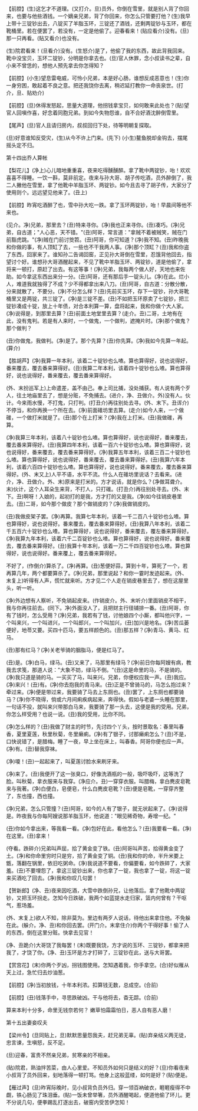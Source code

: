 <!-- { "loadSidebar": true } -->
【前腔】(生)这乞才不道理。(又打介。旦)员外，你倒在雪里，就是别人背了你回来，也要与他些酒钱。一个嫡亲兄弟，背了你回来，你怎么只管要打他？(生)我早上带十三锭钞出去，八锭买了羊脂玉环，三锭还了酒钱，还剩两锭钞与玉环，都在靴桶里。若在便罢了，若没有，一定是他偷了。迎春看来！(贴应看介)没有。(旦)那一只再看。(贴又看介)也没有。

(生)院君看来！(旦看介)没有。(生怒介)是了，他偷了我的东西，故此背我回来。靴中没宝贝，玉环二锭钞，分明是你拿去也。(旦)官人休罪，念小叔读书之辈，自小来不曾恁的，想他人预先拿去你怎得知？

【前腔】(小生)望息雷电威，可怜小兄弟，本是好心肠，谁想反成恶意也！(生)你一身穷困，敢起着不良之意。把还我饶你去离，稍迟延打教你一命丧泉世。(打介，旦、贴劝介)

【前腔】(旦)休得发怒起，思量大道理，他拐钱拿宝贝，如何敢来此处也？(贴)望官人回嗔作喜，好念着同胞兄弟。到如今失物怨谁，自不合好酒沈醉倒雪里。

【尾声】(旦)官人且请归房内，叔叔回归下处，待等明朝复探取。

(旦)好意谁知反受灾，(生)从今不许上门来。(先下)
(小生)鳌鱼脱却金钩去，摆尾摇头定不归。

第十四出乔人算帐

【梨花儿】(净上)心儿暗地重重喜，夜来吃得醺醺醉。拿了靴中两锭钞，咍！欢欢喜喜不得睡。一饮一斟，莫非前定。夜来与孙大哥、胡子传吃酒，员外醉倒了，我二人撇他在雪里，拿了他靴中羊脂玉环、两锭钞。如今且去寻了胡子传，大家分了使用则个。远远望见他来了。(丑上)

【前腔】昨宵吃酒醉了也，雪中孙大吃一跌。拿了玉环两锭钞，咍！早晨间等他不来也。

(见介。净)兄弟，那里去？(丑)特来寻你。(净)我也正来寻你。(丑)凑巧。(净)兄弟，自古道；"人心恶，天不错。"(丑)阿哥，常言道："拿贼不着被贼笑，贼在门前豁虎跳。"(净)贼在门前讨筊笤。(丑)阿哥，你可知道？(净)我不知。(丑)昨晚我和你做的事，有人顶缸了去，一些也不干我两人事。(净)那个顶缸？(丑)我和你盗了东西，回家来了。谁知孙二告谒回窑，正见孙大哥倒在雪里，忍饿背他回去，指望讨个好。谁想孙大哥酒醒起来，不见了靴中羊脂玉环、两锭钞，道是他偷了，拿将来一顿打，原赶了出去。有这等事！(净)兄弟，我每两个做人好，天地也来佐助。如今拿这东西出来分一分。(丑)阿哥，还有那后手一锭头儿。(净)在此。烂小人，难道我就独得了不成？少不得都拿出来八刀。(丑)阿哥，自古道：分散分散，分来就散了，不要分。(净)不分怎么样？(丑)先前买玉环，存下一锭钞，孙大哥靴桶里又是两锭，共三锭了。(净)是三锭不差。(丑)不如把玉环原卖了七锭钞，把三锭钞凑成十锭，放上十年债，对合本利算一算，盘将起来，我和你做个大人家。(净)说得是，到那里去算？(丑)前面土地堂里去算？(走介。丑)二哥，土地有在此，没有鬼判。若是有人来时，一个做鬼，一个做判，遮掩片时。(净)那个做鬼？那个做判？

(丑)你做鬼，我做判。(净)是了。那个先算？(丑)你先算。(净)我如今先算一年起。(算介)

【胜胡芦】(净)我算一年本利，该着二十锭钞也么喳。算也算得好，说也说得好，番来覆去，覆去番来算得好。(丑)我算二年本利，该着四十锭钞也么喳。算也算得好，说也说得好，番来覆去，覆去番来算得好。

(外、末扮巡军上)上命遣差，盖不由己。奉上司比捕，没处捕获。有人说有两个歹人，往土地庙里去了，想是分赃，不免捕去。(进介，净、丑做介。外)没有人。伙计。今来雨水慢，不打鬼，只打判。(打丑介)再往别处去寻。(外、末下。丑诨介)不停当，和你再换一个所在去。(净)前面碓坊里去算。(走介)如今人来，一个做碓，一个做打米就是了。(丑)那个在上打米？(净)我在上打米。(丑)我做碓，再算。

(净)我算三年本利，该着八十锭钞也么喳。算也算得好，说也说得好，番来覆去，覆去番来算得好。(丑)我算四年本利，该着一百六十锭钞也么喳。算也算得好，说也说得好，番来覆去，覆去番来算得好。(净)我算五年本利，该着三百二十锭钞也么喳。算也算得好，说也说得好，番来覆去，覆去番来算得好。(丑)我算六年本利，该着六百四十锭钞也么喳。算也算得好，说也说得好。番来覆去，覆去番来算得好。(外、末又上)人平不语，水平不流。什么人在碓坊里说话？去看来。(进介，净、丑做介。外、末)原来是打米的。方才说话，就是你么？(净做耳聋介。末)伙计，这个人耳朵生来背，不打人，只打碓。(打丑介)再往别处寻去。(外、末下。丑)啊呀！入娘的，起初打的是我，方才打的又是我。(净)如今往销皮巷里去。(丑)二哥，如今那个做皮？那个做销皮的？(净)我做销皮的。

(丑)我做皮架子罢。(净)再算。我算七年本利，该着一千二百八十锭钞也么喳。算也算得好，说也说得好。番来覆去，覆去番来算得好。(丑)我算八年本利，该着二千五百六十锭钞也么喳。算也算得好，说也说得好，番来覆去，覆左番来算得好。(净)我算九年本利，该着六千二百锭钞也么喳。算也算得好，说也说得好。番来覆去，覆去番来算得好。(丑)我算十年本利，该着一万二千四百锭钞也么喳。算也算得好，说也说得好。番来覆上，覆去番来算得好。

不好了，(作倒介)算杀了。(净)再算。(丑)葱便好蒜，算到十年，算死了一个，若再算几年，两个都要算杀了。(净)兄弟，那里说起？和你一霎时发迹起来。(外、末复上)听得有人声，慌忙就来听。方才见二个人走在销皮巷里去了，想在这屋里头，听一听。

(净)外边想有人察听，不免销起皮来。(作销皮介。外、末听介)里面销皮不相干，我与你再往前去。(同下。净)外面没人了，且把财主行径铺排一番。(丑)阿哥，你有了钱时，怎么受用？(净)兄弟，我若有了钱，讨他娘四个小厮，都叫他兴字，一个叫来兴，一个叫进兴，一个叫郎兴，一个叫加兴，(丑)加兴是地名。(净)苦瓜蒌便好，地苓又要。买四十匹马，要五样颜色的。(丑)那五样？(净)青马、黄马、红马。

(丑)那有红马？(净)关老爷骑的胭脂马，便是红马了。

(丑)是。(净)白马，绿马。(丑)又来了，马那里有绿马？(净)前日你每阿嫂有病，教我去求笺，那道人说："大象不妨，绿马不倒。"(丑)这是命里的马，不是骑的。(净)我只道是骑的马。一买买了马，叫来兴。兄弟，你便权应我一声。(丑)我应。(净)来兴！(丑)有。(净)你去抱我的青马来。(丑)正是不曾骑马的，马怎么抱过来？牵过来。(净)便是带过来，我要骑了马去上东厕也。(丑)罢了，上东厕也都要骑马？(净)你不晓得，倘或六月间痢疾病起来，奔得快。假如与老婆一头睡在那里，一句话不投，就叫来兴带那白马来，我要骑了那一头去，这便是我的受用。兄弟，你怎么样受用？也说一说。(丑)我的受用，比你不同。

(净)怎么样的？(丑)我做了财主的时节，先讨四个丫头，按时景取名：春里叫春香，夏里夏莲，秋里秋菊，冬里癞痢。(净)有了银子，讨那癞痢怎么？(丑)不是，口快说错了，是腊梅。睡了一夜，早上坐在床上，叫春香。阿哥你便也应一声。(净)有。(丑)替我穿袜。

(净)嗄！(丑)一起起来了，叫夏莲讨脸水来刷牙来。

(净)来了。(丑)我便开了这一张臭口，好像洗酒瓶的一般，吸吓吸吓，这等洗了脸。叫秋菊，拿衣服来与我穿。(净应介。丑)一穿穿衣服。叫腊梅，拿白麂皮皂靴来与我著。(净)白便白，皂便皂，什么白麂皮皂靴？(丑)便是皂靴，一穿穿齐整了，东也撞，西也撞。

(净)兄弟，怎么只管撞？(丑)阿哥，如今的人有了银子，就无状起来了。(净)说得是。昨夜我与你每阿嫂说那羊脂玉环，他说道："眼见稀奇物，寿增一纪。"

(丑)你如今拿出来，等我看一看。(净)包好在此，看他怎么？(丑)我要看一看。(净)在这里。(丑)拿来！

(夺看。跌碎介)兄弟叫声屈，拾了黄金变了铁。(丑)阿哥叫声苦，拾得黄金变了土。(净)和你命里穷时只是穷，拾了黄金变了铜。(丑)我和你的命，半升米要上甑，落翻在锅里，依旧吃粥命。(净)我说道不要看，你偏要看，如今跌碎了，大家羞。(丑)不要埋怨了，拿这三锭钞出来，你也拿了一锭，我也拿了一锭，将这一锭来买酒吃了回去。(净)我和你叹几句罢！

【贺新郎】(净、丑)夜来因吃酒，大雪中跌倒孙兄，让他落后。拿了他靴中两锭钞，又把玉环拐走。怎知今日跌破，我两个如蓝提水走归家，篮内何曾有？干呕气，惹场羞。

(外、末复上)欲人不知，除非莫为。里边有两歹人说话，待他出来拿住他。不免躲在此。(躲介。净、丑)和你回去罢。(开门介。末拿住介)你两个干得好事！偷了人的东西，倒在这里分赃。快拿去见官！

(净、丑跪介)大哥饶了我每罢！(末)既要我饶，方才说的玉环、三锭钞，都拿来把我了，才饶了你。(净、丑)玉环是方才打碎了，三锭钞在此，送与大哥罢。

【赏宫花】(末)你两个歹凶，拐钱图使用。怎知遇着我，你手拿空。(合)好似雁从天上过，急忙归去炒油葱。

【前腔】(净)当初放钱，十年本利浓。扣算钱无数，总成空。(合前)

【前腔】(丑)钱落手中，寻思跌破凶。干与他将去，杳无踪。(合前)

算来本利十分多，命里无钱奈若何？
嫩草怕霜霜怕日，恶人自有恶人磨！

第十五出妻妾叹夫

【梁州令】(旦同贴上，旦)默默思量怨我夫，赶兄弟无辜。(贴)弃亲结义两无徒，忠言谏，生嗔怒，反不足。

(旦)迎春，富贵不然亲兄弟，贫寒亲的不相亲。

(贴)院君，熟油拌苦菜，由人心里爱。不知员外如何只是结义的好？(旦)你看夜来小叔背了员外回来，刬地落得一顿打骂。他身上这般蓝缕，如何是好？(贴)便是。

【雁过声】(旦)昨宵际晚时，见小叔背负员外归。穿一领百衲破衣，睚睚瘦得不中觑，铁心肠见了珠泪垂。(贴)一饭未曾举箸，员外酒醒喝起，便道他偷了环儿。更不分说几句，便拳踢乱打逐出去，破窑内受苦伊怎知！

